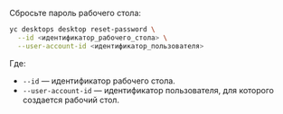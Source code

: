 Сбросьте пароль рабочего стола:

```bash
yc desktops desktop reset-password \
  --id <идентификатор_рабочего_стола> \
  --user-account-id <идентификатор_пользователя>
```

Где:

* `--id` — идентификатор рабочего стола.
* `--user-account-id` — идентификатор пользователя, для которого создается рабочий стол.